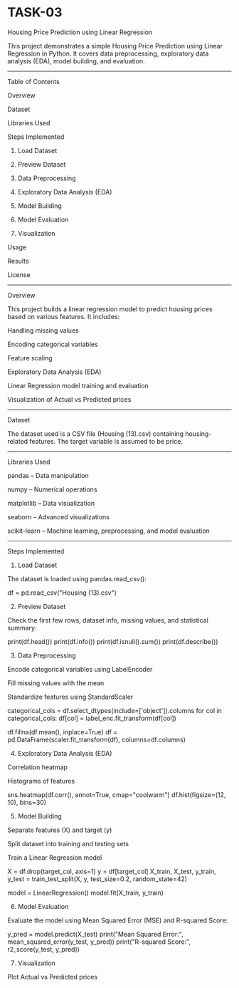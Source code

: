 # TASK-03
Housing Price Prediction using Linear Regression

This project demonstrates a simple Housing Price Prediction using Linear Regression in Python. It covers data preprocessing, exploratory data analysis (EDA), model building, and evaluation.


---

Table of Contents

Overview

Dataset

Libraries Used

Steps Implemented

1. Load Dataset

2. Preview Dataset

3. Data Preprocessing

4. Exploratory Data Analysis (EDA)

5. Model Building

6. Model Evaluation

7. Visualization


Usage

Results

License



---

Overview

This project builds a linear regression model to predict housing prices based on various features. It includes:

Handling missing values

Encoding categorical variables

Feature scaling

Exploratory Data Analysis (EDA)

Linear Regression model training and evaluation

Visualization of Actual vs Predicted prices



---

Dataset

The dataset used is a CSV file (Housing (13).csv) containing housing-related features. The target variable is assumed to be price.


---

Libraries Used

pandas – Data manipulation

numpy – Numerical operations

matplotlib – Data visualization

seaborn – Advanced visualizations

scikit-learn – Machine learning, preprocessing, and model evaluation



---

Steps Implemented

1. Load Dataset

The dataset is loaded using pandas.read_csv():

df = pd.read_csv("Housing (13).csv")

2. Preview Dataset

Check the first few rows, dataset info, missing values, and statistical summary:

print(df.head())
print(df.info())
print(df.isnull().sum())
print(df.describe())

3. Data Preprocessing

Encode categorical variables using LabelEncoder

Fill missing values with the mean

Standardize features using StandardScaler


categorical_cols = df.select_dtypes(include=['object']).columns
for col in categorical_cols:
    df[col] = label_enc.fit_transform(df[col])

df.fillna(df.mean(), inplace=True)
df = pd.DataFrame(scaler.fit_transform(df), columns=df.columns)

4. Exploratory Data Analysis (EDA)

Correlation heatmap

Histograms of features


sns.heatmap(df.corr(), annot=True, cmap="coolwarm")
df.hist(figsize=(12, 10), bins=30)

5. Model Building

Separate features (X) and target (y)

Split dataset into training and testing sets

Train a Linear Regression model


X = df.drop(target_col, axis=1)
y = df[target_col]
X_train, X_test, y_train, y_test = train_test_split(X, y, test_size=0.2, random_state=42)

model = LinearRegression()
model.fit(X_train, y_train)

6. Model Evaluation

Evaluate the model using Mean Squared Error (MSE) and R-squared Score:

y_pred = model.predict(X_test)
print("Mean Squared Error:", mean_squared_error(y_test, y_pred))
print("R-squared Score:", r2_score(y_test, y_pred))

7. Visualization

Plot Actual vs Predicted prices
